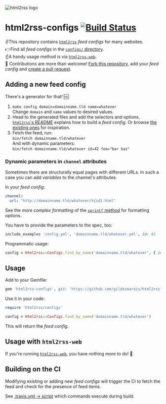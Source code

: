 ![html2rss logo](https://github.com/gildesmarais/html2rss/raw/master/support/logo.png)

# html2rss-configs [![Build Status](https://travis-ci.org/gildesmarais/html2rss-configs.svg?branch=master)](https://travis-ci.org/gildesmarais/html2rss-configs)

✌️This repository contains [`html2rss`](https://github.com/gildesmarais/html2rss) _feed configs_ for many websites.  
👉Find all _feed configs_ in the [`configs/` directory](https://github.com/gildesmarais/html2rss-configs/tree/master/lib/html2rss/configs).  
☝️A handy usage method is via [`html2rss-web`](https://github.com/gildesmarais/html2rss-web).  
💪 Contributions are more than welcome!
[Fork this repository](https://help.github.com/en/github/getting-started-with-github/fork-a-repo),
add your _feed config_ and
[create a pull request](https://help.github.com/en/github/collaborating-with-issues-and-pull-requests/creating-a-pull-request).

## Adding a new feed config

There's a generator for that! 🆒

1. `make config domain=domainname.tld name=whatever`  
   Change `domain` and `name` values to desired values.
2. Head to the generated files and add the selectors and options.  
   [`html2rss`'s README](https://github.com/gildesmarais/html2rss/blob/master/README.md)
   explains how to build a _feed config_.
   Or browse [the existing ones](https://github.com/gildesmarais/html2rss-configs/tree/master/lib/html2rss/configs) for inspiration.
3. Fetch the feed, run:  
   `bin/fetch domainname.tld/whatever`  
   And with dynamic parameters:  
   `bin/fetch domainname.tld/whatever id=42 foo="bar baz"`

### Dynamic parameters in `channel` attributes

Sometimes there are structurally equal pages with different URLs. In such a case you can add _variables_ to the channel's attributes.

In your _feed config_:

```yml
channel:
  url: "http://domainname.tld/whatever/%{id}.html"
```

See the _more complex formatting_ of the [`sprintf` method](https://ruby-doc.org/core/Kernel.html#method-i-sprintf) for formatting options.

You have to provide the parameters to the spec, too:

```ruby
include_examples 'config.yml', 'domainname.tld/whatever.yml', id: 42
```

Programmatic usage:

```ruby
config = Html2rss::Configs.find_by_name('domainname.tld/whatever', { id: 42 })
```

## Usage

Add to your Gemfile:

```ruby
gem 'html2rss-configs', git: 'https://github.com/gildesmarais/html2rss-configs.git'
```

Use it in your code:

```ruby
require 'html2rss/configs'

config = Html2rss::Configs.find_by_name('domainname.tld/whatever')
```

This will return the _feed config_.

## Usage with `html2rss-web`

If you're running [`html2rss-web`](https://github.com/gildesmarais/html2rss-web),
you have nothing more to do! 🎉

## Building on the CI

Modifying existing or adding new _feed configs_ will trigger the CI to fetch the feed
and check for the presence of feed items.

See [.travis.yml -> script](https://github.com/gildesmarais/html2rss-configs/blob/master/.travis.yml) which commands execute during build.
